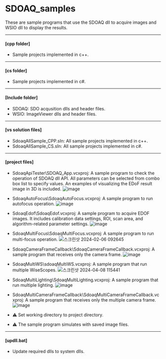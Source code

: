 # SDOAQ_samples

These are sample programs that use the SDOAQ dll to acquire images and WSIO dll to display the results.

---
#### [cpp folder]
  * Sample projects implemented in c++.
---
#### [cs folder]
 * Sample projects implemented in c#.
---
#### [Include folder]
  * SDOAQ: SDO acqusition dlls and header files.
  * WSIO: ImageViewer dlls and header files.
---
#### [vs solution files]
  * SdoaqAllSample_CPP.sIn: All sample projects implemented in c++.
  * SdoaqAllSample_CS.sIn: All sample projects implemented in c#.
---
#### [project files]
  * SdoaqApiTester\SDOAQ_App.vcxproj: A sample program to check the operation of SDOAQ dll API. All parameters can be selected from combo box list to specify values. An examples of visualizing the EDoF result image in 3D is included.
   ![image](https://github.com/YoungjuLee117/sdoaq_samples/assets/93625956/a2042c0c-c6f8-4dcc-a344-3e43d91a10b2)

  * SdoaqAutoFocus\SdoaqAutoFocus.vcxproj: A sample program to run autofocus operation.
    ![image](https://github.com/YoungjuLee117/sdoaq_samples/assets/93625956/c2011489-6781-4f6b-b254-63871555be8c)

  * SdoaqEdof\SdoaqEdof.vcxproj: A sample program to acquire EDOF images. It includes calibration data settings, ROI, scan area, and algorithm-related parameter settings.
    ![image](https://github.com/YoungjuLee117/sdoaq_samples/assets/93625956/00c9c198-2503-4fe5-a511-08600ebf613a)

  * SdoaqMultiFocus\SdoaqMultiFocus.vcxproj: A sample program to run multi-focus operation.
    ![스크린샷 2024-02-06 092645](https://github.com/YoungjuLee117/sdoaq_samples/assets/93625956/9f71c3a0-0646-4e94-bfa9-29669fa4bfb2)

  * SdoaqCameraFrameCallback\SdoaqCameraFrameCallback.vcxproj: A sample program that receives only the camera frame.
    ![image](https://github.com/YoungjuLee117/sdoaq_samples/assets/93625956/c16a239c-b3e9-4cf7-827d-ae7ff8add725)

  * SdoaqMultiWS\sdoaqMultiWS.vcxproj: A sample program that run multiple WiseScopes.
    ![스크린샷 2024-04-08 115441](https://github.com/YoungjuLee117/sdoaq_samples/assets/93625956/23a06cc4-1c15-42b8-8bac-944ecf8c4672)

  * SdoaqMultiLighting\SdoaqMultiLighting.vcxproj: A sample program that run multiple lighting.
    ![image](https://github.com/YoungjuLee117/sdoaq_samples/assets/93625956/3f6bacf3-1d77-4e08-96ef-dd731a145368)

  * SdoaqMultiCameraFrameCallback\SdoaqMultiCameraFrameCallback.vcxproj: A sample program that receives only the multiple camera frame.
    ![image](https://github.com/YoungjuLee117/sdoaq_samples/assets/93625956/e831acf5-8f42-42bf-a28b-9841bf9fcd12)



  * ⚠️ Set working directory to project directory.
  * ⚠️ The sample program simulates with saved image files.
---
#### [updll.bat]
  * Update required dlls to system dlls.

